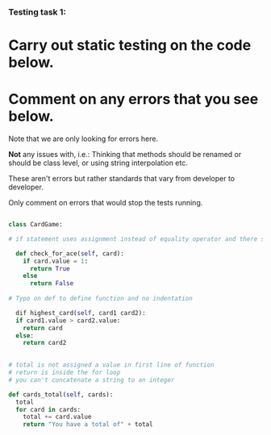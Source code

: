 ### Testing task 1:

# Carry out static testing on the code below.
# Comment on any errors that you see below.

Note that we are only looking for errors here.

**Not** any issues with, i.e.: 
Thinking that methods should be renamed or should be class level, or using string interpolation etc. 

These aren't errors but rather standards that vary from developer to developer. 

Only comment on errors that would stop the tests running.

```python

class CardGame:

# if statement uses assignment instead of equality operator and there should be a colon after else

  def check_for_ace(self, card):
    if card.value = 1:
      return True
    else
      return False
   
# Typo on def to define function and no indentation

  dif highest_card(self, card1 card2):
  if card1.value > card2.value:
    return card
  else:
    return card2
  

# total is not assigned a value in first line of function
# return is inside the for loop
# you can't concatenate a string to an integer

def cards_total(self, cards):
  total
  for card in cards:
    total += card.value
    return "You have a total of" + total
  
```
